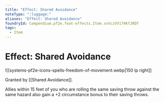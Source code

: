 ```yaml
---
title: "Effect: Shared Avoidance"
noteType: ":luggage:"
aliases: "Effect: Shared Avoidance"
foundryId: Compendium.pf2e.feat-effects.Item.svVczVV174KfJRDf
tags:
  - Item
---
```


# Effect: Shared Avoidance
![[systems-pf2e-icons-spells-freedom-of-movement.webp|150 lp right]]

Granted by [[Shared Avoidance]].

Allies within 15 feet of you who are rolling the same saving throw against the same hazard also gain a +2 circumstance bonus to their saving throws.
